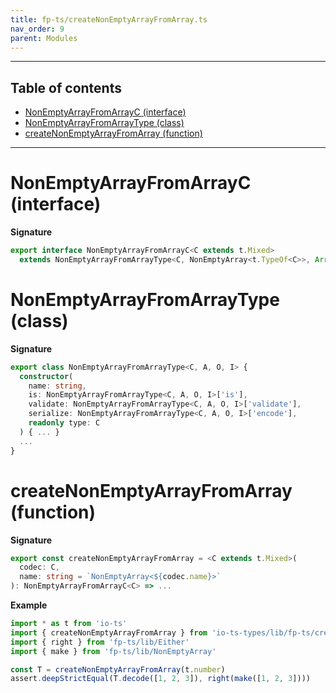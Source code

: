```yaml
---
title: fp-ts/createNonEmptyArrayFromArray.ts
nav_order: 9
parent: Modules
---
```


---

<h2 class="text-delta">Table of contents</h2>

- [NonEmptyArrayFromArrayC (interface)](#nonemptyarrayfromarrayc-interface)
- [NonEmptyArrayFromArrayType (class)](#nonemptyarrayfromarraytype-class)
- [createNonEmptyArrayFromArray (function)](#createnonemptyarrayfromarray-function)

---

# NonEmptyArrayFromArrayC (interface)

**Signature**

```ts
export interface NonEmptyArrayFromArrayC<C extends t.Mixed>
  extends NonEmptyArrayFromArrayType<C, NonEmptyArray<t.TypeOf<C>>, Array<t.OutputOf<C>>, unknown> {}
```

# NonEmptyArrayFromArrayType (class)

**Signature**

```ts
export class NonEmptyArrayFromArrayType<C, A, O, I> {
  constructor(
    name: string,
    is: NonEmptyArrayFromArrayType<C, A, O, I>['is'],
    validate: NonEmptyArrayFromArrayType<C, A, O, I>['validate'],
    serialize: NonEmptyArrayFromArrayType<C, A, O, I>['encode'],
    readonly type: C
  ) { ... }
  ...
}
```

# createNonEmptyArrayFromArray (function)

**Signature**

```ts
export const createNonEmptyArrayFromArray = <C extends t.Mixed>(
  codec: C,
  name: string = `NonEmptyArray<${codec.name}>`
): NonEmptyArrayFromArrayC<C> => ...
```

**Example**

```ts
import * as t from 'io-ts'
import { createNonEmptyArrayFromArray } from 'io-ts-types/lib/fp-ts/createNonEmptyArrayFromArray'
import { right } from 'fp-ts/lib/Either'
import { make } from 'fp-ts/lib/NonEmptyArray'

const T = createNonEmptyArrayFromArray(t.number)
assert.deepStrictEqual(T.decode([1, 2, 3]), right(make([1, 2, 3])))
```
